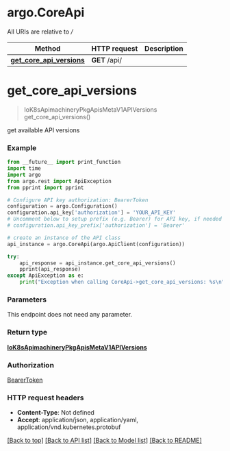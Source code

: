 # argo.CoreApi

All URIs are relative to */*

Method | HTTP request | Description
------------- | ------------- | -------------
[**get_core_api_versions**](CoreApi.md#get_core_api_versions) | **GET** /api/ | 

# **get_core_api_versions**
> IoK8sApimachineryPkgApisMetaV1APIVersions get_core_api_versions()



get available API versions

### Example
```python
from __future__ import print_function
import time
import argo
from argo.rest import ApiException
from pprint import pprint

# Configure API key authorization: BearerToken
configuration = argo.Configuration()
configuration.api_key['authorization'] = 'YOUR_API_KEY'
# Uncomment below to setup prefix (e.g. Bearer) for API key, if needed
# configuration.api_key_prefix['authorization'] = 'Bearer'

# create an instance of the API class
api_instance = argo.CoreApi(argo.ApiClient(configuration))

try:
    api_response = api_instance.get_core_api_versions()
    pprint(api_response)
except ApiException as e:
    print("Exception when calling CoreApi->get_core_api_versions: %s\n" % e)
```

### Parameters
This endpoint does not need any parameter.

### Return type

[**IoK8sApimachineryPkgApisMetaV1APIVersions**](IoK8sApimachineryPkgApisMetaV1APIVersions.md)

### Authorization

[BearerToken](../README.md#BearerToken)

### HTTP request headers

 - **Content-Type**: Not defined
 - **Accept**: application/json, application/yaml, application/vnd.kubernetes.protobuf

[[Back to top]](#) [[Back to API list]](../README.md#documentation-for-api-endpoints) [[Back to Model list]](../README.md#documentation-for-models) [[Back to README]](../README.md)

